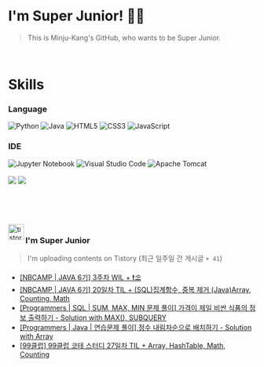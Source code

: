 
# I'm Super Junior! 🐱‍🏍
  > This is Minju-Kang's GitHub, who wants to be Super Junior.

<br>

<h1>Skills</h1>
<h3>Language</h3>
<div sytle="display:inline;">
<img alt="Python" src="https://img.shields.io/badge/Python-3776AB?style=flat-square&logo=Python&logoColor=white"/>
<img alt="Java" src="https://img.shields.io/badge/JAVA-007396?style=flat-square&logo=Java&logoColor=white"/>
<img alt="HTML5" src="https://img.shields.io/badge/HTML5-E34F26?style=flat-square&logo=HTML5&logoColor=white"/>
<img alt="CSS3" src="https://img.shields.io/badge/CSS3-1572B6?style=flat-square&logo=CSS3&logoColor=white"/>
<img alt="JavaScript" src="https://img.shields.io/badge/JavaScript-F7DF1E?style=flat-square&logo=JavaScript&logoColor=black"/>
</div>
<h3>IDE</h3>
<div sytle="display:inline;">
<img alt="Jupyter Notebook" src="https://img.shields.io/badge/Jupyter-F37626?style=flat-square&logo=Jupyter&logoColor=white"/>
<img alt="Visual Studio Code" src="https://img.shields.io/badge/Visual Studio Code-007ACC?style=flat-square&logo=Visual Studio Code&logoColor=white"/>
<img alt="Apache Tomcat" src="https://img.shields.io/badge/Apache Tomcat-F8DC75?style=flat-square&logo=Apache Tomcat&logoColor=black"/>
</div>
<br>

<img src="https://github-readme-stats.vercel.app/api/top-langs/?username=minjukang727" >
<img src="https://github-readme-stats.vercel.app/api?username=MinjuKang727&show_icons=true&theme=radical">

<br><br>


<br>

<img src="https://github.com/MinjuKang727/MinjuKang727/assets/108849480/0ac49170-7c8c-4c99-b0e5-86c414fc591c" alt="tistory-icon_IamSuperJunior" width="32px" align="left">

###  I'm Super Junior
  > I'm uploading contents on Tistory  (최근 일주일 간 게시글 `+ 41`)  

- <a href="https://ajtwltsk.tistory.com/163"> [NBCAMP | JAVA 6기] 3주차 WIL +  ❗⛱ </a><br>  
- <a href="https://ajtwltsk.tistory.com/162"> [NBCAMP | JAVA 6기] 20일차 TIL + (SQL)집계함수, 중복 제거 (Java)Array, Counting, Math </a><br>  
- <a href="https://ajtwltsk.tistory.com/161"> [Programmers | SQL | SUM, MAX, MIN 문제 풀이] 가격이 제일 비싼 식품의 정보 출력하기 - Solution with MAX(), SUBQUERY </a><br>  
- <a href="https://ajtwltsk.tistory.com/160"> [Programmers | Java | 연습문제 풀이] 정수 내림차순으로 배치하기 - Solution with Array </a><br>  
- <a href="https://ajtwltsk.tistory.com/159"> [99클럽] 99클럽 코테 스터디 27일차 TIL + Array, HashTable, Math, Counting </a><br>  

